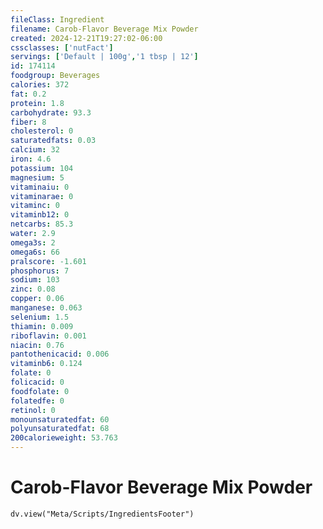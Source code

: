 ```yaml
---
fileClass: Ingredient
filename: Carob-Flavor Beverage Mix Powder
created: 2024-12-21T19:27:02-06:00
cssclasses: ['nutFact']
servings: ['Default | 100g','1 tbsp | 12']
id: 174114
foodgroup: Beverages
calories: 372
fat: 0.2
protein: 1.8
carbohydrate: 93.3
fiber: 8
cholesterol: 0
saturatedfats: 0.03
calcium: 32
iron: 4.6
potassium: 104
magnesium: 5
vitaminaiu: 0
vitaminarae: 0
vitaminc: 0
vitaminb12: 0
netcarbs: 85.3
water: 2.9
omega3s: 2
omega6s: 66
pralscore: -1.601
phosphorus: 7
sodium: 103
zinc: 0.08
copper: 0.06
manganese: 0.063
selenium: 1.5
thiamin: 0.009
riboflavin: 0.001
niacin: 0.76
pantothenicacid: 0.006
vitaminb6: 0.124
folate: 0
folicacid: 0
foodfolate: 0
folatedfe: 0
retinol: 0
monounsaturatedfat: 60
polyunsaturatedfat: 68
200calorieweight: 53.763
---
```


# Carob-Flavor Beverage Mix Powder

```dataviewjs
dv.view("Meta/Scripts/IngredientsFooter")
```